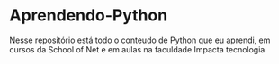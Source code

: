 # Aprendendo-Python
Nesse repositório está todo o conteudo de Python que eu aprendi, em cursos da School of Net e em aulas na faculdade Impacta tecnologia
